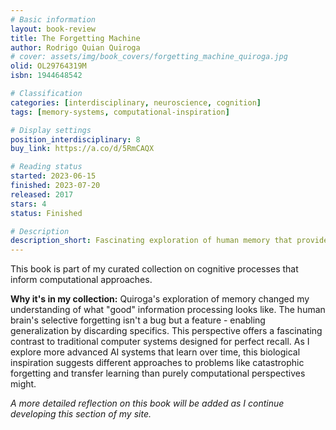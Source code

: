```yaml
---
# Basic information
layout: book-review
title: The Forgetting Machine
author: Rodrigo Quian Quiroga
# cover: assets/img/book_covers/forgetting_machine_quiroga.jpg
olid: OL29764319M
isbn: 1944648542

# Classification
categories: [interdisciplinary, neuroscience, cognition]
tags: [memory-systems, computational-inspiration]

# Display settings
position_interdisciplinary: 8
buy_link: https://a.co/d/5RmCAQX

# Reading status
started: 2023-06-15
finished: 2023-07-20
released: 2017
stars: 4
status: Finished

# Description
description_short: Fascinating exploration of human memory that provides inspiration for computational approaches to information processing.
---
```


This book is part of my curated collection on cognitive processes that inform computational approaches.

**Why it's in my collection:** Quiroga's exploration of memory changed my understanding of what "good" information processing looks like. The human brain's selective forgetting isn't a bug but a feature - enabling generalization by discarding specifics. This perspective offers a fascinating contrast to traditional computer systems designed for perfect recall. As I explore more advanced AI systems that learn over time, this biological inspiration suggests different approaches to problems like catastrophic forgetting and transfer learning than purely computational perspectives might.

*A more detailed reflection on this book will be added as I continue developing this section of my site.*